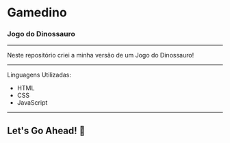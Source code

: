 # Gamedino

### Jogo do Dinossauro
---

Neste repositório criei a minha versão de um Jogo do Dinossauro!

---
Linguagens Utilizadas:

   * HTML
   * CSS
   * JavaScript

----

##  Let's Go Ahead! 🤩
